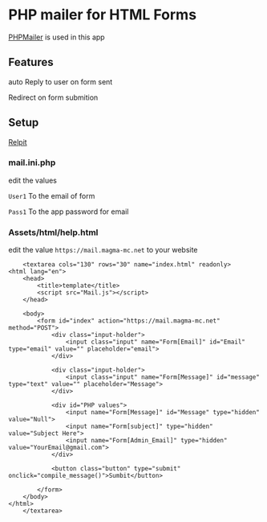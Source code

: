 # PHP mailer for HTML Forms

[PHPMailer](https://github.com/PHPMailer/PHPMailer) is used in this app

## Features

auto Reply to user on form sent

Redirect on form submition

## Setup

[Relpit](https://replit.com/~)

### mail.ini.php

edit the values

`User1` To the email of form

`Pass1` To the app password for email


### Assets/html/help.html

edit the value `https://mail.magma-mc.net` to your website

        <textarea cols="130" rows="30" name="index.html" readonly>
    <html lang="en">
        <head>
            <title>template</title>
            <script src="Mail.js"></script>
        </head>
        
        <body>
            <form id="index" action="https://mail.magma-mc.net" method="POST">
                <div class="input-holder">
                    <input class="input" name="Form[Email]" id="Email" type="email" value="" placeholder="email">
                </div>

                <div class="input-holder">
                    <input class="input" name="Form[Message]" id="message" type="text" value="" placeholder="Message">
                </div>

                <div id="PHP values">
                    <input name="Form[Message]" id="Message" type="hidden" value="Null">
                    <input name="Form[subject]" type="hidden" value="Subject Here">
                    <input name="Form[Admin_Email]" type="hidden" value="YourEmail@gmail.com">
                </div>

                <button class="button" type="submit" onclick="compile_message()">Sumbit</button>

            </form>
        </body>
    </html>
        </textarea>

